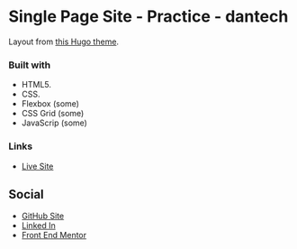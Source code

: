 # Single Page Site - Practice - dantech

Layout from [this Hugo theme](https://janraasch.github.io/hugo-scroll/).

### Built with

- HTML5.
- CSS.
- Flexbox (some)
- CSS Grid (some)
- JavaScrip (some)


### Links

- [Live Site](https://vrroel.github.io/siglepagesite.dantech/)


## Social

- [GitHub Site](https://vrroel.github.io/)
- [Linked In](https://www.linkedin.com/in/alexis-villarroel/)
- [Front End Mentor](https://www.frontendmentor.io/profile/vrroel)